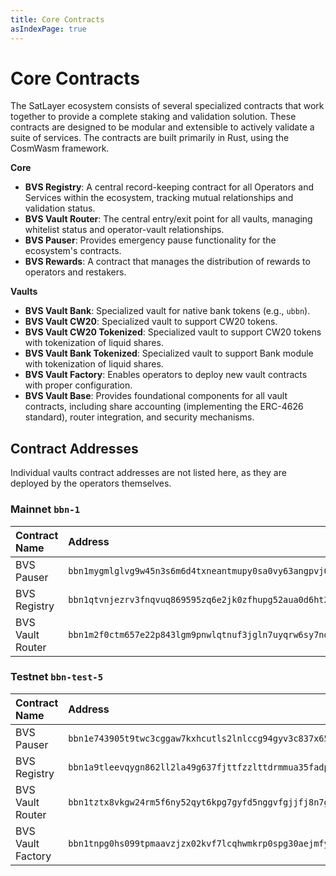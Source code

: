 ```yaml
---
title: Core Contracts
asIndexPage: true
---
```


# Core Contracts

The SatLayer ecosystem consists of several specialized contracts
that work together to provide a complete staking and validation solution.
These contracts are designed to be modular and extensible to actively validate a suite of services.
The contracts are built primarily in Rust, using the CosmWasm framework.

**Core**

- **BVS Registry**:
  A central record-keeping contract for all Operators and Services within the ecosystem, tracking mutual relationships and validation status.
- **BVS Vault Router**:
  The central entry/exit point for all vaults, managing whitelist status and operator-vault relationships.
- **BVS Pauser**:
  Provides emergency pause functionality for the ecosystem's contracts.
- **BVS Rewards**:
  A contract that manages the distribution of rewards to operators and restakers.

**Vaults**

- **BVS Vault Bank**:
  Specialized vault for native bank tokens (e.g., `ubbn`).
- **BVS Vault CW20**:
  Specialized vault to support CW20 tokens.
- **BVS Vault CW20 Tokenized**:
  Specialized vault to support CW20 tokens with tokenization of liquid shares.
- **BVS Vault Bank Tokenized**:
  Specialized vault to support Bank module with tokenization of liquid shares.
- **BVS Vault Factory**:
  Enables operators to deploy new vault contracts with proper configuration.
- **BVS Vault Base**:
  Provides foundational components for all vault contracts,
  including share accounting (implementing the ERC-4626 standard), router integration, and security mechanisms.

## Contract Addresses

Individual vaults contract addresses are not listed here, as they are deployed by the operators themselves.

### Mainnet `bbn-1`

| Contract Name    | Address                                                          |
| :--------------- | :--------------------------------------------------------------- |
| BVS Pauser       | `bbn1mygmlglvg9w45n3s6m6d4txneantmupy0sa0vy63angpvj0qp7usr8wxgg` |
| BVS Registry     | `bbn1qtvnjezrv3fnqvuq869595zq6e2jk0zfhupg52aua0d6ht2a4jjsprqeae` |
| BVS Vault Router | `bbn1m2f0ctm657e22p843lgm9pnwlqtnuf3jgln7uyqrw6sy7nd5pc5qaasfud` |

### Testnet `bbn-test-5`

| Contract Name     | Address                                                          |
| :---------------- | :--------------------------------------------------------------- |
| BVS Pauser        | `bbn1e743905t9twc3cggaw7kxhcutls2lnlccg94gyv3c837x65ffglqmx3yg3` |
| BVS Registry      | `bbn1a9tleevqygn862ll2la49g637fjttfzzlttdrmmua35fadpuvnksuyud7a` |
| BVS Vault Router  | `bbn1tztx8vkgw24rm5f6ny52qyt6kpg7gyfd5nggvfgjjfj8n7ggkx7qfhvdum` |
| BVS Vault Factory | `bbn1tnpg0hs099tpmaavzjzx02kvf7lcqhwmkrp0spg30aejmfydxnkqfzwdyx` |
